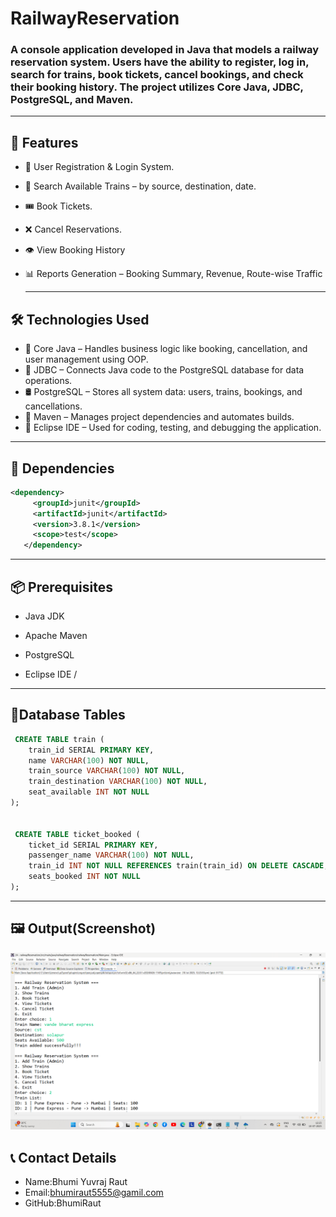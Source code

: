 # RailwayReservation
### A console application developed in Java that models a railway reservation system. Users have the ability to register, log in, search for trains, book tickets, cancel bookings, and check their booking history. The project utilizes Core Java, JDBC, PostgreSQL, and Maven.
---
##  🚀 Features
- 👤 User Registration & Login System.
- 🚄 Search Available Trains – by source, destination, date.
- 🎟️ Book Tickets.
- ❌ Cancel Reservations.
- 👁️ View Booking History
- 📊 Reports Generation – Booking Summary, Revenue, Route-wise Traffic

  ---
 ## 🛠️ Technologies Used
- 🔷 Core Java – Handles business logic like booking, cancellation, and user management using OOP.
- 🔗 JDBC – Connects Java code to the PostgreSQL database for data operations.
- 🛢️ PostgreSQL – Stores all system data: users, trains, bookings, and cancellations.
- 📁 Maven – Manages project dependencies and automates builds.
- 🎴 Eclipse IDE – Used for coding, testing, and debugging the application.
 ---
 ##  🧩 Dependencies
 ```xml
 <dependency>
      <groupId>junit</groupId>
      <artifactId>junit</artifactId>
      <version>3.8.1</version>
      <scope>test</scope>
    </dependency>
```

---
## 📦 Prerequisites
- Java JDK

- Apache Maven

- PostgreSQL

- Eclipse IDE /
- --
##  📄Database Tables
```sql
 CREATE TABLE train (
    train_id SERIAL PRIMARY KEY,
    name VARCHAR(100) NOT NULL,
    train_source VARCHAR(100) NOT NULL,
    train_destination VARCHAR(100) NOT NULL,
    seat_available INT NOT NULL
);


 CREATE TABLE ticket_booked (
    ticket_id SERIAL PRIMARY KEY,
    passenger_name VARCHAR(100) NOT NULL,
    train_id INT NOT NULL REFERENCES train(train_id) ON DELETE CASCADE,
    seats_booked INT NOT NULL
);
```
---

## 🖼️ Output(Screenshot)
![Output Screenshot](Output.png)

## 📞 Contact Details
- Name:Bhumi Yuvraj Raut
- Email:bhumiraut5555@gamil.com
- GitHub:BhumiRaut


 


